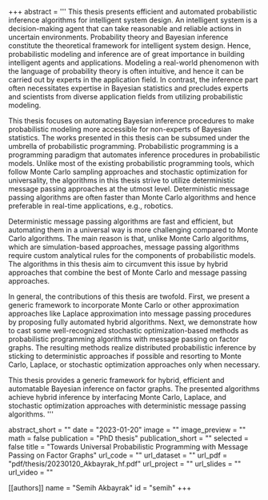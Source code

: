 +++
abstract = '''
This thesis presents efficient and automated probabilistic inference algorithms for intelligent system design.
An intelligent system is a decision-making agent that can take reasonable and reliable actions in uncertain environments.
Probability theory and Bayesian inference constitute the theoretical framework for intelligent system design.
Hence, probabilistic modeling and inference are of great importance in building intelligent agents and applications.
Modeling a real-world phenomenon with the language of probability theory is often intuitive, and hence it can be carried out by experts in the application field.
In contrast, the inference part often necessitates expertise in Bayesian statistics and precludes experts and scientists from diverse application fields from utilizing probabilistic modeling.

This thesis focuses on automating Bayesian inference procedures to make probabilistic modeling more accessible for non-experts of Bayesian statistics.
The works presented in this thesis can be subsumed under the umbrella of probabilistic programming.
Probabilistic programming is a programming paradigm that automates inference procedures in probabilistic models.
Unlike most of the existing probabilistic programming tools, which follow Monte Carlo sampling approaches and stochastic optimization for universality, the algorithms in this thesis strive to utilize deterministic message passing approaches at the utmost level.
Deterministic message passing algorithms are often faster than Monte Carlo algorithms and hence preferable in real-time applications, e.g., robotics.

Deterministic message passing algorithms are fast and efficient, but automating them in a universal way is more challenging compared to Monte Carlo algorithms.
The main reason is that, unlike Monte Carlo algorithms, which are simulation-based approaches, message passing algorithms require custom analytical rules for the components of probabilistic models.
The algorithms in this thesis aim to circumvent this issue by hybrid approaches that combine the best of Monte Carlo and message passing approaches.

In general, the contributions of this thesis are twofold. First, we present a generic framework to incorporate Monte Carlo or other approximation approaches like Laplace approximation into message passing procedures by proposing fully automated hybrid algorithms.
Next, we demonstrate how to cast some well-recognized stochastic optimization-based methods as probabilistic programming algorithms with message passing on factor graphs.
The resulting methods realize distributed probabilistic inference by sticking to deterministic approaches if possible and resorting to Monte Carlo, Laplace, or stochastic optimization approaches only when necessary.

This thesis provides a generic framework for hybrid, efficient and automatable Bayesian inference on factor graphs.
The presented algorithms achieve hybrid inference by interfacing Monte Carlo, Laplace, and stochastic optimization approaches with deterministic message passing algorithms.
'''

abstract_short = ""
date = "2023-01-20"
image = ""
image_preview = ""
math = false
publication = "PhD thesis"
publication_short = ""
selected = false
title = "Towards Universal Probabilistic Programming with Message Passing on Factor Graphs"
url_code = ""
url_dataset = ""
url_pdf = "pdf/thesis/20230120_Akbayrak_hf.pdf"
url_project = ""
url_slides = ""
url_video = ""

[[authors]]
    name = "Semih Akbayrak"
    id = "semih"
+++
